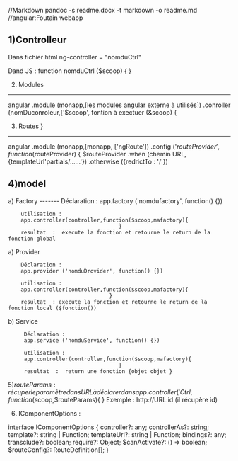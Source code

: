//Markdown
pandoc -s readme.docx -t markdown -o readme.md
//angular:Foutain webapp

1)Controlleur 
-------------
Dans fichier html
ng-controller = "nomduCtrl"

Dand JS :
function nomduCtrl ($scoop) {
     }

2) Modules 
----------
angular
.module (monapp,[les modules angular externe à utilisés])
.conroller (nomDuconroleur,['$scoop', fontion à exectuer (&scoop) {


3) Routes                                        }
----------
angular
.module (monapp,[monapp, ['ngRoute'])
.config ('$routeProvider', function ($routeProvider) {
    $routeProvider
    .when (chemin URL,{templateUrl'partials/......'})
    .otherwise ({redrictTo : '/'})

4)model
-------

   a) Factory 
      -------
        Déclaration :
        app.factory ('nomdufactory', function() {})

        utilisation : 
        app.controller(controller,function($scoop,mafactory){
                                       }
        resultat  :  execute la fonction et retourne le return de la fonction global

   a) Provider

        Déclaration :
        app.provider ('nomduDrovider', function() {})

        utilisation : 
        app.controller(controller,function($scoop,mafactory){
                                    }
        resultat  : execute la fonction et retourne le return de la fonction local ($fonction())



   b) Service 

         Déclaration :
         app.service ('nomduService', function() {})

         utilisation : 
         app.controller(controller,function($scoop,mafactory){
                                       }
         resultat  :  return une fonction {objet objet }






 5)$routeParams : récuper le paramètre dans URL à déclarer dans app.controller ('Ctrl,function($scoop,$routeParams){
                                              }
               Exemple  : http://URL\:id (il récupère id) 


6) IComponentOptions : 

interface IComponentOptions {
 controller?: any;
 controllerAs?: string;
 template?: string | Function;
 templateUrl?: string | Function;
 bindings?: any;
 transclude?: boolean;
 require?: Object;
 $canActivate?: () => boolean;
 $routeConfig?: RouteDefinition[];
}
